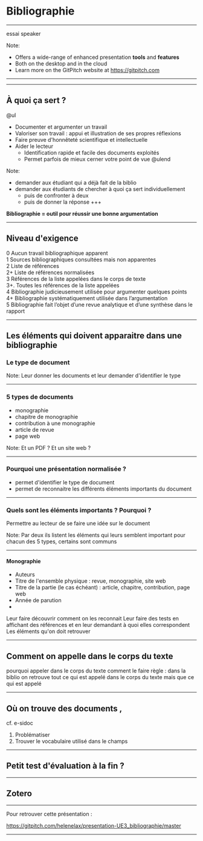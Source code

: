 <!--Memento-->

<!-- Permet de personnaliser le texte qui apparait dans TOC-->
<!-- @title[titre modifié]-->

<!-- Permet d'avoir un cartouche autour du titre-->
<!--<p><span class="slide-title">JavaScript Block</span></p>-->

<!--permet d'ajouter une icone : https://fontawesome.com/icons?d=gallery-->
<!--@fa[arrows]-->

<!--permet de sauter une ligne-->
<!--<br>-->

<!--Permet de faire des listes qui apparaissent progressivement-->
<!--@ul-->
<!-- - ligne 1 -->
<!-- - ligne 2 -->
<!--@ulend-->

<!-- Permet de faire des partie de phrase qui apparaissent au fur et à mesure-->
<!-- @css[fragment](Hello, World!) -->
<!-- @css[fragment](Hello, World2) -->
<!-- @css[fragment](Hello, World3) -->

# Bibliographie

---
essai speaker

Note:
- Offers a wide-range of enhanced presentation **tools** and **features**
- Both on the desktop and in the cloud
- Learn more on the GitPitch website at https://gitpitch.com
---


---
## À quoi ça sert ?

@ul
* Documenter et argumenter un travail
* Valoriser son travail : appui et illustration de ses propres réflexions
* Faire preuve d'honnêteté scientifique et intellectuelle
* Aider le lecteur
	* Identification rapide et facile des documents exploités
	* Permet parfois de mieux cerner votre point de vue
@ulend

Note:
- demander aux étudiant qui a déjà fait de la biblio  
- demander aux étudiants de chercher à quoi ça sert individuellement  
	* puis de confronter à deux
	* puis de donner la réponse
+++

**Bibliographie = outil pour réussir une bonne argumentation**

---

## Niveau d'exigence
0 Aucun travail bibliographique apparent  
1 Sources bibliographiques consultées mais non apparentes  
2 Liste de références  
2+ Liste de références normalisées  
3 Références de la liste appelées dans le corps de texte  
3+. Toutes les références de la liste appelées  
4 Bibliographie judicieusement utilisée pour argumenter quelques points  
4+ Bibliographie systématiquement utilisée dans l’argumentation  
5 Bibliographie fait l’objet d’une revue analytique et d’une synthèse dans le rapport

---

## Les éléments qui doivent apparaitre dans une bibliographie
### Le type de document
Note: 
Leur donner les documents et leur demander d'identifier le type 

---

### 5 types de documents
* monographie
* chapitre de monographie
* contribution à une monographie
* article de revue
* page web

Note: 
Et un PDF ? Et un site web ?

---

### Pourquoi une présentation normalisée ?
- permet d'identifier le type de document
- permet de reconnaitre les différents éléments importants du document

---
### Quels sont les éléments importants ? Pourquoi ?
Permettre au lecteur de se faire une idée sur le document

Note: 
Par deux ils listent les éléments qui leurs semblent important pour chacun des 5 types, certains sont communs

---

#### Monographie
* Auteurs
* Titre de l'ensemble physique : revue, monographie, site web
* Titre de la partie (le cas échéant) : article, chapitre, contribution, page web
* Année de parution
* 


Leur faire découvrir comment on les reconnait
Leur faire des tests en affichant des références et en leur demandant à quoi elles correspondent
Les éléments qu'on doit retrouver

---

## Comment on appelle dans le corps du texte
pourquoi appeler dans le corps du texte
comment le faire
règle : dans la biblio on retrouve tout ce qui est appelé dans le corps du texte mais que ce qui est appelé

---

## Où on trouve des documents ,
cf. e-sidoc
1. Problématiser
2. Trouver le vocabulaire utilisé dans le champs

---  

## Petit test d'évaluation à la fin ?

---

## Zotero

---
Pour retrouver cette présentation : 

https://gitpitch.com/helenelax/presentation-UE3_bibliographie/master

---





